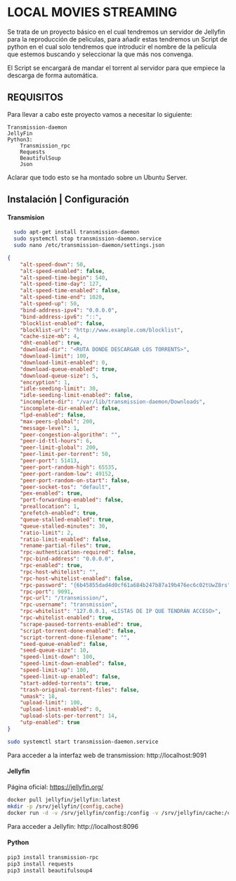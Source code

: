 
# LOCAL MOVIES STREAMING
Se trata de un proyecto básico en el cual tendremos un servidor de Jellyfin
para la reproducción de peliculas, para añadir estas tendremos un Script de python
en el cual solo tendremos que introducir el nombre de la película que estemos buscando y seleccionar la que más nos convenga. 

El Script se encargará de mandar el torrent al servidor para que empiece la descarga de forma automática.





## REQUISITOS

Para llevar a cabo este proyecto vamos a necesitar lo siguiente:

    Transmission-daemon
    JellyFin
    Python3:
        Transmission_rpc
        Requests
        BeautifulSoup
        Json

Aclarar que todo esto se ha montado sobre un Ubuntu Server.

## Instalación | Configuración

#### Transmision

```bash
  sudo apt-get install transmission-daemon
  sudo systemctl stop transmission-daemon.service
  sudo nano /etc/transmission-daemon/settings.json
```
```json
{
    "alt-speed-down": 50,
    "alt-speed-enabled": false,
    "alt-speed-time-begin": 540,
    "alt-speed-time-day": 127,
    "alt-speed-time-enabled": false,
    "alt-speed-time-end": 1020,
    "alt-speed-up": 50,
    "bind-address-ipv4": "0.0.0.0",
    "bind-address-ipv6": "::",
    "blocklist-enabled": false,
    "blocklist-url": "http://www.example.com/blocklist",
    "cache-size-mb": 4,
    "dht-enabled": true,
    "download-dir": "<RUTA DONDE DESCARGAR LOS TORRENTS>",
    "download-limit": 100,
    "download-limit-enabled": 0,
    "download-queue-enabled": true,
    "download-queue-size": 5,
    "encryption": 1,
    "idle-seeding-limit": 30,
    "idle-seeding-limit-enabled": false,
    "incomplete-dir": "/var/lib/transmission-daemon/Downloads",
    "incomplete-dir-enabled": false,
    "lpd-enabled": false,
    "max-peers-global": 200,
    "message-level": 1,
    "peer-congestion-algorithm": "",
    "peer-id-ttl-hours": 6,
    "peer-limit-global": 200,
    "peer-limit-per-torrent": 50,
    "peer-port": 51413,
    "peer-port-random-high": 65535,
    "peer-port-random-low": 49152,
    "peer-port-random-on-start": false,
    "peer-socket-tos": "default",
    "pex-enabled": true,
    "port-forwarding-enabled": false,
    "preallocation": 1,
    "prefetch-enabled": true,
    "queue-stalled-enabled": true,
    "queue-stalled-minutes": 30,
    "ratio-limit": 2,
    "ratio-limit-enabled": false,
    "rename-partial-files": true,
    "rpc-authentication-required": false,
    "rpc-bind-address": "0.0.0.0",
    "rpc-enabled": true,
    "rpc-host-whitelist": "",
    "rpc-host-whitelist-enabled": false,
    "rpc-password": "{6b45855dad4d0cf61a684b247b87a19b476ec6c02tUwZ8rs",
    "rpc-port": 9091,
    "rpc-url": "/transmission/",
    "rpc-username": "transmission",
    "rpc-whitelist": "127.0.0.1, <LISTAS DE IP QUE TENDRÁN ACCESO>",
    "rpc-whitelist-enabled": true,
    "scrape-paused-torrents-enabled": true,
    "script-torrent-done-enabled": false,
    "script-torrent-done-filename": "",
    "seed-queue-enabled": false,
    "seed-queue-size": 10,
    "speed-limit-down": 100,
    "speed-limit-down-enabled": false,
    "speed-limit-up": 100,
    "speed-limit-up-enabled": false,
    "start-added-torrents": true,
    "trash-original-torrent-files": false,
    "umask": 18,
    "upload-limit": 100,
    "upload-limit-enabled": 0,
    "upload-slots-per-torrent": 14,
    "utp-enabled": true
}
```

```bash
sudo systemctl start transmission-daemon.service
```

Para acceder a la interfaz web de transmission: http://localhost:9091

#### Jellyfin

Página oficial: https://jellyfin.org/

```bash
docker pull jellyfin/jellyfin:latest
mkdir -p /srv/jellyfin/{config,cache}
docker run -d -v /srv/jellyfin/config:/config -v /srv/jellyfin/cache:/cache -v <ruta de las películas>:/media --net=host jellyfin/jellyfin:latest
```
Para acceder a Jellyfin: http://localhost:8096

#### Python

```bash
pip3 install transmission-rpc
pip3 install requests
pip3 install beautifulsoup4
```

